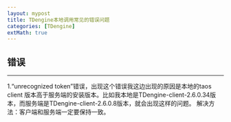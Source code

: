```yaml
---
layout: mypost
title: TDengine本地调用常见的错误问题
categories: [TDengine]
extMath: true
---
```



## 错误

----------
  1.“unrecognized token”错误，出现这个错误我这边出现的原因是本地的taos client 版本高于服务端的安装版本。比如我本地是TDengine-client-2.6.0.34版本，而服务端是TDengine-client-2.6.0.8版本，就会出现这样的问题。 
  解决方法：客户端和服务端一定要保持一致。 
